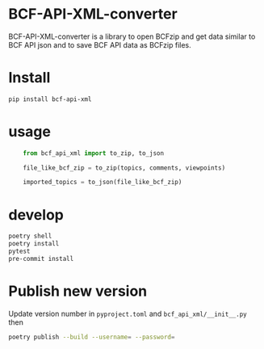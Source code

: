 BCF-API-XML-converter
=====================

BCF-API-XML-converter is a library to open BCFzip and get data similar to BCF API json and to save BCF API data as BCFzip files.


# Install
```bash
pip install bcf-api-xml
```

# usage
```python
    from bcf_api_xml import to_zip, to_json

    file_like_bcf_zip = to_zip(topics, comments, viewpoints)

    imported_topics = to_json(file_like_bcf_zip)
```

# develop
```bash
poetry shell
poetry install
pytest
pre-commit install
```

# Publish new version
Update version number in `pyproject.toml` and `bcf_api_xml/__init__.py` then

```bash
poetry publish --build --username= --password=
```

